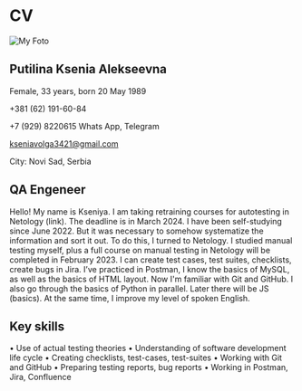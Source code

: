 # CV # 
![My Foto](FOTO/foto1.png) 
## Putilina Ksenia Alekseevna
Female, 33 years, born 20 May 1989

+381 (62) 191-60-84

+7 (929) 8220615  Whats App, Telegram

kseniavolga3421@gmail.com

City: Novi Sad, Serbia

## QA Engeneer

Hello! My name is Kseniya. 
I am taking retraining courses for autotesting in Netology (link). The deadline is in March 2024. I have been self-studying since June 2022. But it was necessary to somehow systematize the information and sort it out. To do this, I turned to Netology. I studied manual testing myself, plus a full course on manual testing in Netology will be completed in February 2023. I can create test cases, test suites, checklists, create bugs in Jira. I’ve practiced in Postman, I know the basics of MySQL, as well as the basics of HTML layout. Now I'm familiar with Git and GitHub. I also go through the basics of Python in parallel. Later there will be JS (basics). At the same time, I improve my level of spoken English.

## Key skills

•	Use of actual testing theories
•	Understanding of software development life cycle
•	Creating checklists, test-cases, test-suites
•	Working with Git and GitHub
•	Preparing testing reports, bug reports
•	Working in Postman, Jira, Confluence
